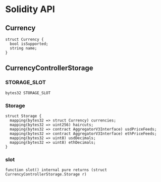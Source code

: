 # Solidity API

## Currency

```solidity
struct Currency {
  bool isSupported;
  string name;
}
```

## CurrencyControllerStorage

### STORAGE_SLOT

```solidity
bytes32 STORAGE_SLOT
```

### Storage

```solidity
struct Storage {
  mapping(bytes32 => struct Currency) currencies;
  mapping(bytes32 => uint256) haircuts;
  mapping(bytes32 => contract AggregatorV3Interface) usdPriceFeeds;
  mapping(bytes32 => contract AggregatorV3Interface) ethPriceFeeds;
  mapping(bytes32 => uint8) usdDecimals;
  mapping(bytes32 => uint8) ethDecimals;
}
```

### slot

```solidity
function slot() internal pure returns (struct CurrencyControllerStorage.Storage r)
```


